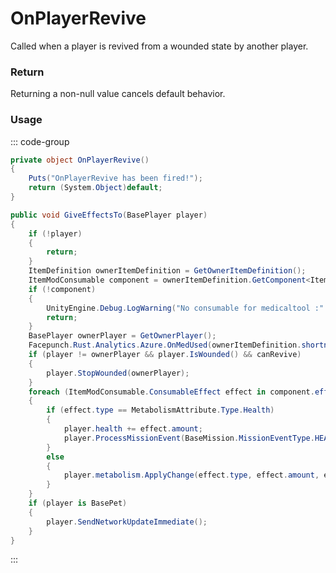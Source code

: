 <Badge type="danger" text="Carbon Compatible"/><Badge type="warning" text="Oxide Compatible"/>
# OnPlayerRevive
Called when a player is revived from a wounded state by another player.
### Return
Returning a non-null value cancels default behavior.

### Usage
::: code-group
```csharp [Example]
private object OnPlayerRevive()
{
	Puts("OnPlayerRevive has been fired!");
	return (System.Object)default;
}
```
```csharp [Source — Assembly-CSharp @ MedicalTool]
public void GiveEffectsTo(BasePlayer player)
{
	if (!player)
	{
		return;
	}
	ItemDefinition ownerItemDefinition = GetOwnerItemDefinition();
	ItemModConsumable component = ownerItemDefinition.GetComponent<ItemModConsumable>();
	if (!component)
	{
		UnityEngine.Debug.LogWarning("No consumable for medicaltool :" + base.name);
		return;
	}
	BasePlayer ownerPlayer = GetOwnerPlayer();
	Facepunch.Rust.Analytics.Azure.OnMedUsed(ownerItemDefinition.shortname, ownerPlayer, player);
	if (player != ownerPlayer && player.IsWounded() && canRevive)
	{
		player.StopWounded(ownerPlayer);
	}
	foreach (ItemModConsumable.ConsumableEffect effect in component.effects)
	{
		if (effect.type == MetabolismAttribute.Type.Health)
		{
			player.health += effect.amount;
			player.ProcessMissionEvent(BaseMission.MissionEventType.HEAL, prefabID, effect.amount);
		}
		else
		{
			player.metabolism.ApplyChange(effect.type, effect.amount, effect.time);
		}
	}
	if (player is BasePet)
	{
		player.SendNetworkUpdateImmediate();
	}
}

```
:::
